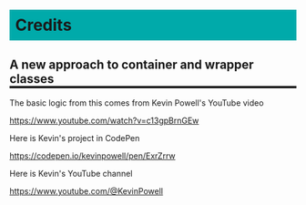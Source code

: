 <style>
    h1{background-color: #0aa; padding: 10px;}
    h2,h3{border-bottom: 4px solid;}
    blockquote{border-left: 4px solid #0aa}
</style>

# Credits

## A new approach to container and wrapper classes

The basic logic from this comes from Kevin Powell's YouTube video

https://www.youtube.com/watch?v=c13gpBrnGEw

Here is Kevin's project in CodePen

https://codepen.io/kevinpowell/pen/ExrZrrw

Here is Kevin's YouTube channel

https://www.youtube.com/@KevinPowell
